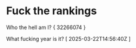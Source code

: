 # Fuck the rankings

Who the hell am I?
{ 32266074 }

What fucking year is it?
[ 2025-03-22T14:56:40Z ]
